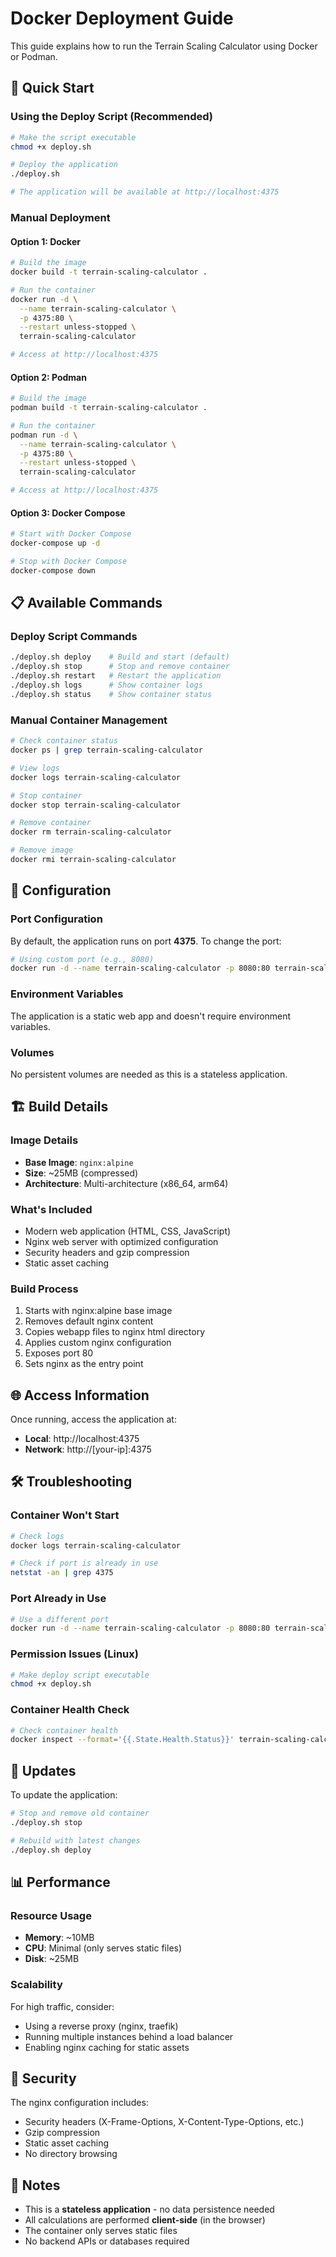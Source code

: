 # Docker Deployment Guide

This guide explains how to run the Terrain Scaling Calculator using Docker or Podman.

## 🚀 Quick Start

### Using the Deploy Script (Recommended)
```bash
# Make the script executable
chmod +x deploy.sh

# Deploy the application
./deploy.sh

# The application will be available at http://localhost:4375
```

### Manual Deployment

#### Option 1: Docker
```bash
# Build the image
docker build -t terrain-scaling-calculator .

# Run the container
docker run -d \
  --name terrain-scaling-calculator \
  -p 4375:80 \
  --restart unless-stopped \
  terrain-scaling-calculator

# Access at http://localhost:4375
```

#### Option 2: Podman
```bash
# Build the image
podman build -t terrain-scaling-calculator .

# Run the container
podman run -d \
  --name terrain-scaling-calculator \
  -p 4375:80 \
  --restart unless-stopped \
  terrain-scaling-calculator

# Access at http://localhost:4375
```

#### Option 3: Docker Compose
```bash
# Start with Docker Compose
docker-compose up -d

# Stop with Docker Compose
docker-compose down
```

## 📋 Available Commands

### Deploy Script Commands
```bash
./deploy.sh deploy    # Build and start (default)
./deploy.sh stop      # Stop and remove container
./deploy.sh restart   # Restart the application
./deploy.sh logs      # Show container logs
./deploy.sh status    # Show container status
```

### Manual Container Management
```bash
# Check container status
docker ps | grep terrain-scaling-calculator

# View logs
docker logs terrain-scaling-calculator

# Stop container
docker stop terrain-scaling-calculator

# Remove container
docker rm terrain-scaling-calculator

# Remove image
docker rmi terrain-scaling-calculator
```

## 🔧 Configuration

### Port Configuration
By default, the application runs on port **4375**. To change the port:

```bash
# Using custom port (e.g., 8080)
docker run -d --name terrain-scaling-calculator -p 8080:80 terrain-scaling-calculator
```

### Environment Variables
The application is a static web app and doesn't require environment variables.

### Volumes
No persistent volumes are needed as this is a stateless application.

## 🏗️ Build Details

### Image Details
- **Base Image**: `nginx:alpine`
- **Size**: ~25MB (compressed)
- **Architecture**: Multi-architecture (x86_64, arm64)

### What's Included
- Modern web application (HTML, CSS, JavaScript)
- Nginx web server with optimized configuration
- Security headers and gzip compression
- Static asset caching

### Build Process
1. Starts with nginx:alpine base image
2. Removes default nginx content
3. Copies webapp files to nginx html directory
4. Applies custom nginx configuration
5. Exposes port 80
6. Sets nginx as the entry point

## 🌐 Access Information

Once running, access the application at:
- **Local**: http://localhost:4375
- **Network**: http://[your-ip]:4375

## 🛠️ Troubleshooting

### Container Won't Start
```bash
# Check logs
docker logs terrain-scaling-calculator

# Check if port is already in use
netstat -an | grep 4375
```

### Port Already in Use
```bash
# Use a different port
docker run -d --name terrain-scaling-calculator -p 8080:80 terrain-scaling-calculator
```

### Permission Issues (Linux)
```bash
# Make deploy script executable
chmod +x deploy.sh
```

### Container Health Check
```bash
# Check container health
docker inspect --format='{{.State.Health.Status}}' terrain-scaling-calculator
```

## 🔄 Updates

To update the application:
```bash
# Stop and remove old container
./deploy.sh stop

# Rebuild with latest changes
./deploy.sh deploy
```

## 📊 Performance

### Resource Usage
- **Memory**: ~10MB
- **CPU**: Minimal (only serves static files)
- **Disk**: ~25MB

### Scalability
For high traffic, consider:
- Using a reverse proxy (nginx, traefik)
- Running multiple instances behind a load balancer
- Enabling nginx caching for static assets

## 🔐 Security

The nginx configuration includes:
- Security headers (X-Frame-Options, X-Content-Type-Options, etc.)
- Gzip compression
- Static asset caching
- No directory browsing

## 📝 Notes

- This is a **stateless application** - no data persistence needed
- All calculations are performed **client-side** (in the browser)
- The container only serves static files
- No backend APIs or databases required